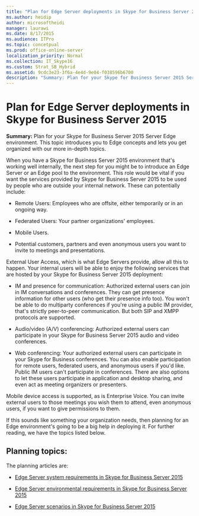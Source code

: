 ```yaml
---
title: "Plan for Edge Server deployments in Skype for Business Server 2015"
ms.author: heidip
author: microsoftheidi
manager: laurawi
ms.date: 8/17/2015
ms.audience: ITPro
ms.topic: concetpual
ms.prod: office-online-server
localization_priority: Normal
ms.collection: IT_Skype16
ms.custom: Strat_SB_Hybrid
ms.assetid: 9cdc3e23-3f6a-4e4d-9e04-f038596b6700
description: "Summary: Plan for your Skype for Business Server 2015 Server Edge environment. This topic introduces you to Edge concepts and lets you get organized with our more in-depth topics."
---
```


# Plan for Edge Server deployments in Skype for Business Server 2015
 
**Summary:** Plan for your Skype for Business Server 2015 Server Edge environment. This topic introduces you to Edge concepts and lets you get organized with our more in-depth topics.
  
When you have a Skype for Business Server 2015 environment that's working well internally, the next step for you might be to introduce an Edge Server or an Edge pool to the environment. This role would be vital if you want the services provided by Skype for Business Server 2015 to be used by people who are outside your internal network. These can potentially include:
  
- Remote Users: Employees who are offsite, either temporarily or in an ongoing way.
    
- Federated Users: Your partner organizations' employees.
    
- Mobile Users.
    
- Potential customers, partners and even anonymous users you want to invite to meetings and presentations.
    
External User Access, which is what Edge Servers provide, allow all this to happen. Your internal users will be able to enjoy the following services that are hosted by your Skype for Business Server 2015 deployment:
  
- IM and presence for communication: Authorized external users can join in IM conversations and conferences. They can get presence information for other users (who get their presence info too). You won't be able to do multiparty conferences if you're using a public IM provider, that's strictly peer-to-peer communication. But both SIP and XMPP protocols are supported.
    
- Audio/video (A/V) conferencing: Authorized external users can participate in your Skype for Business Server 2015 audio and video conferences.
    
- Web conferencing: Your authorized external users can participate in your Skype for Business conferences. You can also enable participation for remote users, federated users, and anonymous users if you'd like. Public IM users can't participate in conferences. There are also options to let these users participate in application and desktop sharing, and even act as meeting organizers or presenters.
    
Mobile device access is supported, as is Enterprise Voice. You can invite external users to those meetings you wish them to attend, even anonymous users, if you want to give permissions to them.
  
If this sounds like something your organization needs, then planning for an Edge environment's going to be a big help in deploying it. For further reading, we have the topics listed below.
  
## Planning topics:

The planning articles are:
  
- [Edge Server system requirements in Skype for Business Server 2015](system-requirements.md)
    
- [Edge Server environmental requirements in Skype for Business Server 2015](edge-environmental-requirements.md)
    
- [Edge Server scenarios in Skype for Business Server 2015](scenarios-0.md)
    

